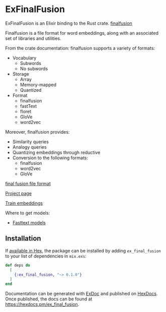 # ExFinalFusion

ExFinalFusion is an Elixir binding to the Rust crate.
[finalfusion](https://crates.io/crates/finalfusion)

Finalfusion is a file format for word embeddings,
along with an associated set of libraries and utilities.

From the crate documentation:
finalfusion supports a variety of formats:
- Vocabulary
     - Subwords
     - No subwords
- Storage
     - Array
     - Memory-mapped
     - Quantized
- Format
     - finalfusion
     - fastText
     - floret
     - GloVe
     - word2vec

Moreover, finalfusion provides:

- Similarity queries
- Analogy queries
- Quantizing embeddings through reductive
- Conversion to the following formats:
     - finalfusion
     - word2vec
     - GloVe

[final fusion file format](https://finalfusion.github.io/spec)

[Project page](https://finalfusion.github.io/)

[Train embeddings](https://finalfusion.github.io/finalfrontier.html)

Where to get models:

- [Fasttext models](https://fasttext.cc/)

## Installation

If [available in Hex](https://hex.pm/docs/publish), the package can be installed
by adding `ex_final_fusion` to your list of dependencies in `mix.exs`:

```elixir
def deps do
  [
    {:ex_final_fusion, "~> 0.1.0"}
  ]
end
```

Documentation can be generated with [ExDoc](https://github.com/elixir-lang/ex_doc)
and published on [HexDocs](https://hexdocs.pm). Once published, the docs can
be found at <https://hexdocs.pm/ex_final_fusion>.

